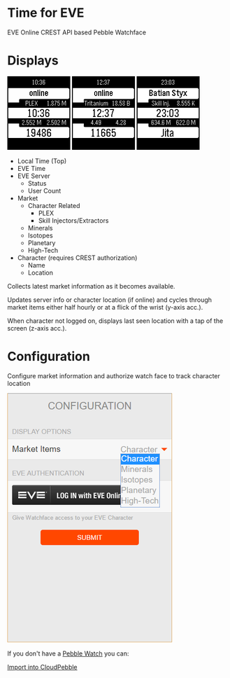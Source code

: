 # Time for EVE
EVE Online CREST API based Pebble Watchface

# Displays

![PLEX Screenshot](screenshots/aplit%20screenshot%201.png)
![Trit Screenshot](screenshots/aplit%20screenshot%202.png)
![Skill Inj. Screenshot](screenshots/aplit%20screenshot%203.png)

- Local Time (Top)
- EVE Time
- EVE Server   
    - Status
    - User Count
- Market
    - Character Related
        - PLEX
        - Skill Injectors/Extractors
    - Minerals
    - Isotopes
    - Planetary
    - High-Tech
- Character (requires CREST authorization)
    - Name
    - Location 
    
Collects latest market information as it becomes available.

Updates server info or character location (if online) and cycles through market items either half hourly or at a flick of the wrist (y-axis acc.).

When character not logged on, displays last seen location with a tap of the screen (z-axis acc.).

# Configuration

Configure market information and authorize watch face to track character location

![Config Screenshot](screenshots/config%20screenshot.png)

If you don't have a [Pebble Watch](https://www.pebble.com/) you can:

[Import into CloudPebble](https://cloudpebble.net/ide/import/github/batstyx/time-for-eve/)

